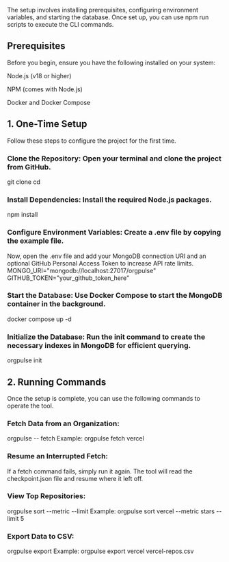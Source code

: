 The setup involves installing prerequisites, configuring environment variables, and starting the database. Once set up, you can use npm run scripts to execute the CLI commands.

## Prerequisites
Before you begin, ensure you have the following installed on your system:

Node.js (v18 or higher)

NPM (comes with Node.js)

Docker and Docker Compose

## 1. One-Time Setup
Follow these steps to configure the project for the first time.

### Clone the Repository: Open your terminal and clone the project from GitHub.

git clone <your-repository-url>
cd <repository-folder>


### Install Dependencies: Install the required Node.js packages.

npm install

### Configure Environment Variables: Create a .env file by copying the example file.

Now, open the .env file and add your MongoDB connection URI and an optional GitHub Personal Access Token to increase API rate limits.
MONGO_URI="mongodb://localhost:27017/orgpulse"
GITHUB_TOKEN="your_github_token_here"

### Start the Database: Use Docker Compose to start the MongoDB container in the background.

docker compose up -d

### Initialize the Database: Run the init command to create the necessary indexes in MongoDB for efficient querying.

orgpulse init

## 2. Running Commands
Once the setup is complete, you can use the following commands to operate the tool.

### Fetch Data from an Organization:

orgpulse -- fetch <organization-name>
Example: orgpulse fetch vercel

### Resume an Interrupted Fetch:
If a fetch command fails, simply run it again. The tool will read the checkpoint.json file and resume where it left off.

### View Top Repositories:

orgpulse sort <organization-name> --metric <metric> --limit <number>
Example: orgpulse sort vercel --metric stars --limit 5

### Export Data to CSV:

orgpulse export <organization-name> <fileName>
Example: orgpulse export vercel vercel-repos.csv

